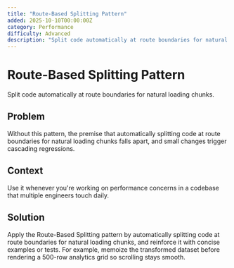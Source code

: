 ```yaml
---
title: "Route-Based Splitting Pattern"
added: 2025-10-10T00:00:00Z
category: Performance
difficulty: Advanced
description: "Split code automatically at route boundaries for natural loading chunks."
---
```

# Route-Based Splitting Pattern

Split code automatically at route boundaries for natural loading chunks.

## Problem

Without this pattern, the premise that automatically splitting code at route boundaries for natural loading chunks falls apart, and small changes trigger cascading regressions.

## Context

Use it whenever you're working on performance concerns in a codebase that multiple engineers touch daily.

## Solution

Apply the Route-Based Splitting pattern by automatically splitting code at route boundaries for natural loading chunks, and reinforce it with concise examples or tests. For example, memoize the transformed dataset before rendering a 500-row analytics grid so scrolling stays smooth.
